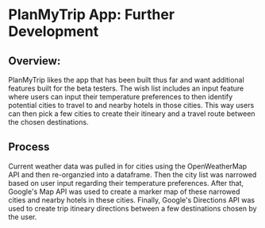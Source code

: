 # PlanMyTrip App: Further Development

## Overview:
PlanMyTrip likes the app that has been built thus far and want additional features built for the beta testers. The wish list includes an input feature where users can input their temperature preferences to then identify potential cities to travel to and nearby hotels in those cities. This way users can then pick a few cities to create their itineary and a travel route between the chosen destinations.

## Process
Current weather data was pulled in for cities using the OpenWeatherMap API and then re-organzied into a dataframe. Then the city list was narrowed based on user input regarding their temperature preferences. After that, Google's Map API was used to create a marker map of these narrowed cities and nearby hotels in these cities. Finally, Google's Directions API was used to create trip itineary directions between a few destinations chosen by the user.
